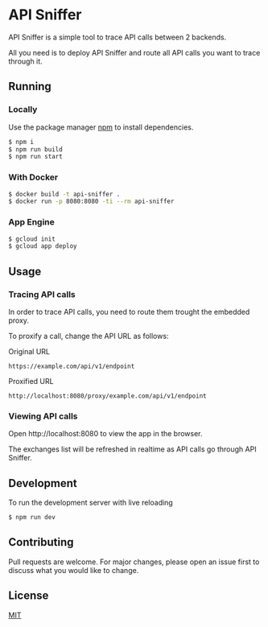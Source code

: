 # API Sniffer

API Sniffer is a simple tool to trace API calls between 2 backends.

All you need is to deploy API Sniffer and route all API calls you want to trace through it.

## Running

### Locally

Use the package manager [npm](https://nodejs.org) to install dependencies.

```bash
$ npm i
$ npm run build
$ npm run start
```

### With Docker

```bash
$ docker build -t api-sniffer .
$ docker run -p 8080:8080 -ti --rm api-sniffer
```

### App Engine

```bash
$ gcloud init
$ gcloud app deploy
```

## Usage

### Tracing API calls 

In order to trace API calls, you need to route them trought the embedded proxy.

To proxify a call, change the API URL as follows:

Original URL
```http request
https://example.com/api/v1/endpoint
```

Proxified URL 
```http request
http://localhost:8080/proxy/example.com/api/v1/endpoint
```

### Viewing API calls

Open http://localhost:8080 to view the app in the browser.

The exchanges list will be refreshed in realtime as API calls go through API Sniffer. 

## Development

To run the development server with live reloading

```bash
$ npm run dev
```

## Contributing
Pull requests are welcome. For major changes, please open an issue first to discuss what you would like to change.

## License
[MIT](https://choosealicense.com/licenses/mit/)
